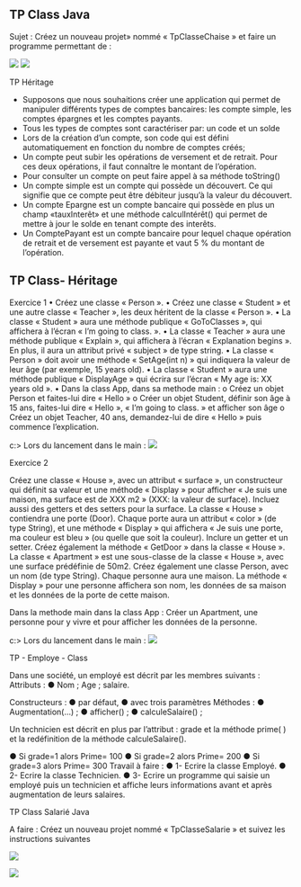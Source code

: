## TP Class Java

Sujet : Créez un nouveau projet» nommé « TpClasseChaise » et faire un programme permettant de :

![](file:///D:/MainTpRepo/10_JAVA/_EXERCICES/Exo_Cours_04-04-2023/img/1.png)
![](file:///D:/MainTpRepo/10_JAVA/_EXERCICES/Exo_Cours_04-04-2023/img/2.png)
 
TP Héritage

* Supposons que nous souhaitions créer une application qui permet de manipuler différents types de comptes bancaires: les compte simple, les comptes épargnes et les comptes payants.
* 	Tous les types de comptes sont caractériser par: un code et un solde
* 	Lors de la création d’un compte, son code qui est défini automatiquement en fonction du nombre de comptes créés;
* 	Un compte peut subir les opérations de versement et de retrait. Pour ces deux opérations, il faut connaître le montant de l’opération.
* 	Pour consulter un compte on peut faire appel à sa méthode toString()
* 	Un compte simple est un compte qui possède un découvert. Ce qui signifie que ce compte peut être débiteur jusqu’à la valeur du découvert.
* 	Un compte Epargne est un compte bancaire qui possède en plus un champ «tauxInterêt» et une méthode calculIntérêt() qui permet de mettre à jour le solde en tenant compte des interêts.
* Un ComptePayant est un compte bancaire pour lequel chaque opération de retrait et de versement est payante et vaut 5 % du montant de l’opération.

 
 ## TP Class- Héritage



Exercice 1
•	Créez une classe « Person ».
•	Créez une classe « Student » et une autre classe « Teacher », les deux héritent de la classe « Person ».
•	La classe « Student » aura une méthode publique « GoToClasses », qui affichera à l’écran « I’m going to class. ».
•	La classe « Teacher » aura une méthode publique « Explain », qui affichera à l’écran « Explanation begins ». En plus, il aura un attribut privé « subject » de type string.
•	La classe « Person » doit avoir une méthode « SetAge(int n) » qui indiquera la valeur de leur âge (par exemple, 15 years old).
•	La classe « Student » aura une méthode publique « DisplayAge » qui écrira sur l’écran « My age is: XX years old ».
•	Dans la class App, dans sa methode main :
o	Créez un objet Person et faites-lui dire « Hello »
o	Créer un objet Student, définir son âge à 15 ans, faites-lui dire
« Hello », « I’m going to class. » et afficher son âge
o	Créez un objet Teacher, 40 ans, demandez-lui de dire « Hello » puis commence l’explication.

c:> Lors du lancement dans le main :
![](file:///D:/MainTpRepo/10_JAVA/_EXERCICES/Exo_Cours_04-04-2023/img/3.png)
 
Exercice 2

Créez une classe « House », avec un attribut « surface », un constructeur qui définit sa valeur et une méthode « Display » pour afficher « Je suis une maison, ma surface est de XXX m2 » (XXX: la valeur de surface). Incluez aussi des getters et des setters pour la surface.
La classe « House » contiendra une porte (Door). Chaque porte aura un attribut
« color » (de type String), et une méthode « Display » qui affichera « Je suis une porte, ma couleur est bleu » (ou quelle que soit la couleur). Inclure un getter et un setter. Créez également la méthode « GetDoor » dans la classe « House ».
La classe « Apartment » est une sous-classe de la classe « House », avec une surface prédéfinie de 50m2.
Créez également une classe Person, avec un nom (de type String). Chaque personne aura une maison. La méthode « Display » pour une personne affichera son nom, les données de sa maison et les données de la porte de cette maison.


Dans la methode main dans la class App :
Créer un Apartment, une personne pour y vivre et pour afficher les données de la personne.

c:> Lors du lancement dans le main :
![](file:///D:/MainTpRepo/10_JAVA/_EXERCICES/Exo_Cours_04-04-2023/img/4.png)
 
TP - Employe - Class

Dans une société, un employé est décrit par les membres suivants : Attributs :
●	Nom ; Age ; salaire.

Constructeurs :
●	par défaut,
●	avec trois paramètres Méthodes :
●	Augmentation(…) ;
●	afficher() ;
●	calculeSalaire() ;

Un technicien est décrit en plus par l’attribut : grade et la méthode prime( ) et la redéfinition de la méthode calculeSalaire().

●	Si grade=1 alors Prime= 100
●	Si grade=2 alors Prime= 200
●	Si grade=3 alors Prime= 300 Travail à faire :
●	1- Ecrire la classe Employé.
●	2- Ecrire la classe Technicien.
●	3- Ecrire un programme qui saisie un employé puis un technicien et affiche leurs informations avant et après augmentation de leurs salaires.
 
TP Class Salarié Java



A faire : Créez un nouveau projet nommé « TpClasseSalarie » et suivez les instructions suivantes

![](file:///D:/MainTpRepo/10_JAVA/_EXERCICES/Exo_Cours_04-04-2023/img/5.png)


![](file:///D:/MainTpRepo/10_JAVA/_EXERCICES/Exo_Cours_04-04-2023/img/6.png)
